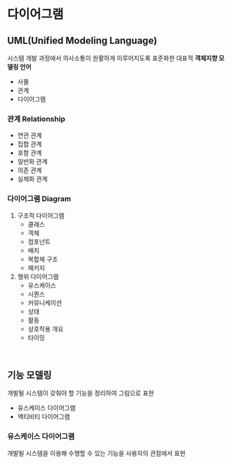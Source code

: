 # 다이어그램

## UML(Unified Modeling Language)
시스템 개발 과정에서 의사소통이 원활하게 이루어지도록 표준화한 대표적 **객체지향 모델링 언어**
- 사물
- 관계
- 다이어그램

### 관계 Relationship
- 연관 관계
- 집합 관계
- 포함 관계
- 일반화 관계
- 의존 관계
- 실체화 관계

### 다이어그램 Diagram
1. 구조적 다이어그램
    - 클래스
    - 객체
    - 컴포넌트
    - 배치
    - 복합체 구조
    - 패키지
1. 행위 다이어그램
    - 유스케이스
    - 시퀀스
    - 커뮤니케이션
    - 상태
    - 활동
    - 상호작용 개요
    - 타이밍

<br/>

## 기능 모델링
개발될 시스템이 갖춰야 할 기능을 정리하여 그림으로 표현
- 유스케이스 다이어그램
- 액티비티 다이어그램

### 유스케이스 다이어그램
개발될 시스템을 이용해 수행할 수 있는 기능을 사용자의 관점에서 표현